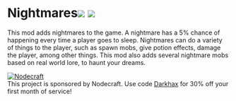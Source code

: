 # Nightmares[![](http://cf.way2muchnoise.eu/279312.svg)](https://minecraft.curseforge.com/projects/nightmares) [![](http://cf.way2muchnoise.eu/versions/279312.svg)](https://minecraft.curseforge.com/projects/nightmares)
This mod adds nightmares to the game. A nightmare has a 5% chance of happening every time a player goes to sleep. Nightmares can do a variety of things to the player, such as spawn mobs, give potion effects, damage the player, among other things. This mod also adds several nightmare mobs based on real world lore, to haunt your dreams.

[![Nodecraft](https://nodecraft.com/assets/images/logo-dark.png)](https://nodecraft.com/r/darkhax)    
This project is sponsored by Nodecraft. Use code [Darkhax](https://nodecraft.com/r/darkhax) for 30% off your first month of service!

